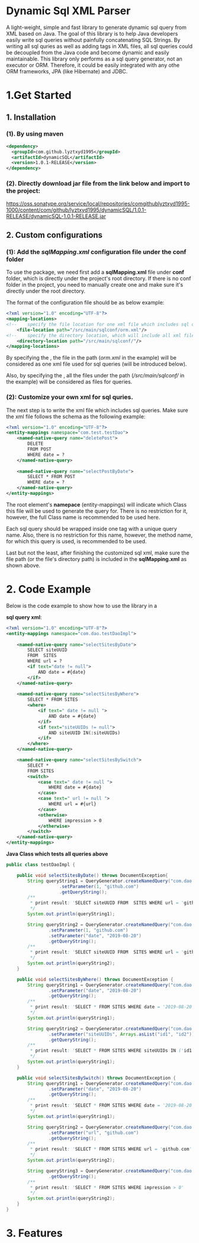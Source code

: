 # Dynamic Sql XML Parser

A light-weight, simple and fast library to generate dynamic sql query from XML based on Java. The goal of this library is 
to help Java developers easily write sql queries without painfully concatenating SQL Strings. By writing all sql quries as well as adding tags in XML files, all sql queries could be decoupled from the Java code and become dynamic and easily maintainable. This library only performs as a sql query generator, not an executor or ORM. Therefore, it could be easily integrated with any othe ORM frameworks, JPA (like Hibernate) and JDBC.

# 1.Get Started

## 1. Installation

### (1). By using maven

```xml
<dependency>
  <groupId>com.github.lyztxyd1995</groupId>
  <artifactId>dynamicSQL</artifactId>
  <version>1.0.1-RELEASE</version>
</dependency>
```

### (2). Directly download jar file from the link below and import to the project: 
https://oss.sonatype.org/service/local/repositories/comgithublyztxyd1995-1000/content/com/github/lyztxyd1995/dynamicSQL/1.0.1-RELEASE/dynamicSQL-1.0.1-RELEASE.jar

## 2. Custom configurations

### (1): Add the *sqlMapping.xml* configuration file under the conf folder
To use the package, we need first add a **sqlMapping.xml** file under **conf** folder, which is directly under the project's root directory. If there is no conf folder in the project, you need to manually create one and make sure it's directly under the root directory.

The format of the configuration file should be as below example:

```xml
<?xml version="1.0" encoding="UTF-8"?>
<mapping-locations>
<!--    specify the file location for one xml file which includes sql queries-->
    <file-location path="/src/main/sqlconf/orm.xml"/>
<!--    specify the directory location, which will include all xml files for sql queries under the directory-->
    <directory-location path="/src/main/sqlconf/"/>
</mapping-locations>
```
By specifying the <file-location-path/>, the file in the path (*orm.xml* in the example) will be considered as one xml file used for sql queries (will be introduced below).

Also, by specifying the <directory-location-path/>, all the files under the path (*/src/main/sqlconf/* in the example) will be considered as files for queries.

### (2): Customize your own xml for sql quries.

The next step is to write the xml file which includes sql queries. Make sure the xml file follows the schema as the following example:

```xml
<?xml version="1.0" encoding="UTF-8"?>
<entity-mappings namespace="com.test.testDao">
    <named-native-query name="deletePost">
        DELETE
        FROM POST
        WHERE date = ?
    </named-native-query>
  
    <named-native-query name="selectPostByDate">
        SELECT * FROM POST
        WHERE date = ?
    </named-native-query>
</entity-mappings>
```
The root element's **namepace** (entity-mappings) will indicate which Class this file will be used to generate the query for. There is no restriction for it, however, the full Class name is recommended to be used here. 

Each sql query should be wrapped inside one <named-native-query> tag with a unique query name. Also, there is no restriction for this name, however, the method name, for which this query is used, is recommended to be used.
  
Last but not the least, after finishing the customized sql xml, make sure the file path (or the file's directory path) is included in the **sqlMapping.xml** as shown above.


# 2. Code Example

Below is the code example to show how to use the library in a 

**sql query xml**:

```xml
<?xml version="1.0" encoding="UTF-8"?>
<entity-mappings namespace="com.dao.testDaoImpl">
 
    <named-native-query name="selectSitesByDate">
        SELECT siteUUID 
        FROM  SITES
        WHERE url = ?
        <if text="date != null">
            AND date = #{date}
        </if>
    </named-native-query>
  
    <named-native-query name="selectSitesByWhere">
        SELECT * FROM SITES
        <where>
            <if text=" date != null ">
                AND date = #{date}
            </if>
            <if text="siteUUIDs != null">
                AND siteUUID IN(:siteUUIDs)
            </if>
        </where>
    </named-native-query>

    <named-native-query name="selectSitesBySwitch">
        SELECT *
        FROM SITES
        <switch>
            <case text=" date != null ">
                WHERE date = #{date}
            </case>
            <case text=" url != null ">
                WHERE url = #{url}
            </case>
            <otherwise>
                WHERE impression > 0
            </otherwise>
        </switch>
    </named-native-query>
</entity-mappings>
```
**Java Class which tests all queries above**
```java
public class testDaoImpl {

    public void selectSitesByDate() throws DocumentException{
        String queryString1 = QueryGenerator.createNamedQuery("com.dao.testDaoImpl", "selectSitesByDate")
                    .setParameter(1, "github.com")
                    .getQueryString();
        /**
         * print result: 'SELECT siteUUID FROM  SITES WHERE url = 'github.com''
         */
        System.out.println(queryString1);

        String queryString2 = QueryGenerator.createNamedQuery("com.dao.testDaoImpl", "selectSitesByDate")
                .setParameter(1, "github.com")
                .setParameter("date", "2019-08-20")
                .getQueryString();
        /**
         * print result: 'SELECT siteUUID FROM  SITES WHERE url = 'github.com' AND date = '2019-08-20''
         */
        System.out.println(queryString2);
    }

    public void selectSitesByWhere() throws DocumentException {
        String queryString1 = QueryGenerator.createNamedQuery("com.dao.testDaoImpl", "selectSitesByWhere")
                .setParameter("date", "2019-08-20")
                .getQueryString();
        /**
         * print result: 'SELECT * FROM SITES WHERE date = '2019-08-20''
         */
        System.out.println(queryString1);

        String queryString2 = QueryGenerator.createNamedQuery("com.dao.testDaoImpl", "selectSitesByWhere")
                .setParameter("siteUUIDs", Arrays.asList("id1", "id2"))
                .getQueryString();
        /**
         * print result: 'SELECT * FROM SITES WHERE siteUUIDs IN ('id1','id2')'
         */
        System.out.println(queryString1);
    }

    public void selectSitesBySwitch() throws DocumentException {
        String queryString1 = QueryGenerator.createNamedQuery("com.dao.testDaoImpl", "selectSitesBySwitch")
                .setParameter("date", "2019-08-20")
                .getQueryString();
        /**
         * print result: 'SELECT * FROM SITES WHERE date = '2019-08-20''
         */
        System.out.println(queryString1);

        String queryString2 = QueryGenerator.createNamedQuery("com.dao.testDaoImpl", "selectSitesBySwitch")
                .setParameter("url", "github.com")
                .getQueryString();
        /**
         * print result: 'SELECT * FROM SITES WHERE url = 'github.com''
         */
        System.out.println(queryString2);

        String queryString3 = QueryGenerator.createNamedQuery("com.dao.testDaoImpl", "selectSitesBySwitch")
                .getQueryString();
        /**
         * print result: 'SELECT * FROM SITES WHERE impression > 0'
         */
        System.out.println(queryString2);
    }
}
```

# 3. Features





